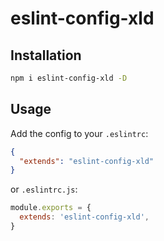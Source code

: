 # eslint-config-xld

## Installation

```sh
npm i eslint-config-xld -D
```

## Usage

Add the config to your `.eslintrc`:

```json
{
  "extends": "eslint-config-xld"
}
```

or `.eslintrc.js`:

```js
module.exports = {
  extends: 'eslint-config-xld',
}
```
